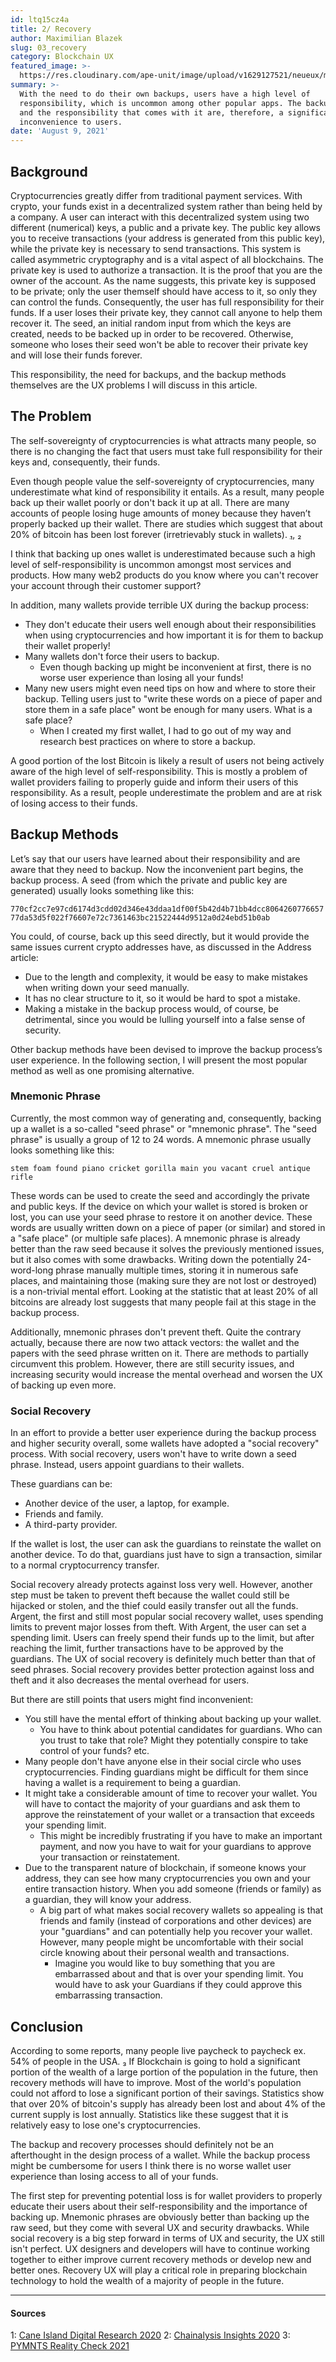 ```yaml
---
id: ltq15cz4a
title: 2/ Recovery
author: Maximilian Blazek
slug: 03_recovery
category: Blockchain UX
featured_image: >-
  https://res.cloudinary.com/ape-unit/image/upload/v1629127521/neueux/media/articles/Frame_2038.png
summary: >-
  With the need to do their own backups, users have a high level of
  responsibility, which is uncommon among other popular apps. The backup process
  and the responsibility that comes with it are, therefore, a significant
  inconvenience to users.
date: 'August 9, 2021'
---
```

## Background

Cryptocurrencies greatly differ from traditional payment services. With crypto, your funds exist in a decentralized system rather than being held by a company.
A user can interact with this decentralized system using two different (numerical) keys, a public and a private key. The public key allows you to receive transactions (your address is generated from this public key), while the private key is necessary to send transactions. This system is called asymmetric cryptography and is a vital aspect of all blockchains.
The private key is used to authorize a transaction. It is the proof that you are the owner of the account. As the name suggests, this private key is supposed to be private; only the user themself should have access to it, so only they can control the funds.
Consequently, the user has full responsibility for their funds. If a user loses their private key, they cannot call anyone to help them recover it. The seed,  an initial random input from which the keys are created, needs to be backed up in order to be recovered. Otherwise, someone who loses their seed won't be able to recover their private key and will lose their funds forever.

This responsibility, the need for backups, and the backup methods themselves are the UX problems I will discuss in this article.

## The Problem

The self-sovereignty of cryptocurrencies is what attracts many people, so there is no changing the fact that users must take full responsibility for their keys and, consequently, their funds.

Even though people value the self-sovereignty of cryptocurrencies, many underestimate what kind of responsibility it entails. As a result, many people back up their wallet poorly or don't back it up at all. There are many accounts of people losing huge amounts of money because they haven’t properly backed up their wallet. There are studies which suggest that about 20% of bitcoin has been lost forever (irretrievably stuck in wallets). [₁](#1), [₂](#2)

I think that backing up ones wallet is underestimated because such a high level of self-responsibility is uncommon amongst most services and products. How many web2 products do you know where you can't recover your account through their customer support?

In addition, many wallets provide terrible UX during the backup process:

* They don't educate their users well enough about their responsibilities when using cryptocurrencies and how important it is for them to  backup their wallet properly!
* Many wallets don't force their users to backup.
  * Even though backing up might be inconvenient at first, there is no worse user experience than losing all your funds!
* Many new users might even need tips on how and where to store their backup. Telling users just to "write these words on a piece of paper and store them in a safe place" wont be enough for many users. What is a safe place?
  * When I created my first wallet, I had to go out of my way and research best practices on where to store a backup.

A good portion of the lost Bitcoin is likely a result of users not being actively aware of the high level of self-responsibility. This is mostly a problem of wallet providers failing to properly guide and inform their users of this responsibility.  As a result, people underestimate the problem and are at risk of losing access to their funds.

## Backup Methods

Let’s say that our users have learned about their responsibility and are aware that they need to backup. Now the inconvenient part begins, the backup process.
A seed (from which the private and public key are generated) usually looks something like this:

```770cf2cc7e97cd6174d3cdd02d346e43ddaa1df00f5b42d4b71bb4dcc806426077665777da53d5f022f76607e72c7361463bc21522444d9512a0d24ebd51b0ab```

You could, of course, back up this seed directly, but it would provide the same issues current crypto addresses have, as discussed in the Address article:

* Due to the length and complexity, it would be easy to make mistakes when writing  down your seed manually.
* It has no clear structure to it, so it would be hard to spot a mistake.
* Making a mistake in the backup process would, of course, be detrimental, since you would be lulling yourself into a false sense of security.

Other backup methods have been devised to improve the backup process’s user experience. In the following section, I will present the most popular method as well as one promising alternative.

### Mnemonic Phrase

Currently, the most common way of generating and, consequently, backing up a wallet is a so-called "seed phrase" or "mnemonic phrase". The "seed phrase" is usually a group of 12 to 24 words. A mnemonic phrase usually looks something like this:

```stem foam found piano cricket gorilla main you vacant cruel antique rifle```

These words can be used to create the seed and accordingly the private and public keys.
If the device on which your wallet is stored is broken or lost, you can use your seed phrase to restore it on another device. These words are usually written down on a piece of paper (or similar) and stored in a "safe place" (or multiple safe places).
A mnemonic phrase is already better than the raw seed because it solves the previously mentioned issues, but it also comes with some drawbacks. Writing down the potentially 24-word-long phrase manually multiple times, storing it in numerous safe places, and maintaining those (making sure they are not lost or destroyed) is a non-trivial mental effort.
Looking at the statistic that at least 20% of all bitcoins are already lost suggests that many people fail at this stage in the backup process.

Additionally, mnemonic phrases don't prevent theft. Quite the contrary actually, because there are now two attack vectors: the wallet and the papers with the seed phrase written on it.
There are methods to partially circumvent this problem. However, there are still security issues, and increasing security would increase the mental overhead and worsen the UX of backing up even more.

### Social Recovery

In an effort to provide a better user experience during the backup process and higher security overall, some wallets have adopted a "social recovery" process. With social recovery, users won't have to write down a seed phrase. Instead, users appoint guardians to their wallets.

These guardians can be:

* Another device of the user, a laptop, for example.
* Friends and family.
* A third-party provider.

If the wallet is lost, the user can ask the guardians to reinstate the wallet on another device. To do that, guardians just have to sign a transaction, similar to a normal cryptocurrency transfer.

Social recovery already protects against loss very well. However, another step must be taken to prevent theft because the wallet could still be hijacked or stolen, and the thief could easily transfer out all the funds.
Argent, the first and still most popular social recovery wallet, uses spending limits to prevent major losses from theft. With Argent, the user can set a spending limit. Users can freely spend their funds up to the limit, but after reaching the limit, further transactions have to be approved by the guardians.
The UX of social recovery is definitely much better than that of seed phrases. Social recovery provides better protection against loss and theft and it also decreases the mental overhead for users.

But there are still points that users might find inconvenient:

* You still have the mental effort of thinking about backing up  your wallet.
  * You have to think about potential candidates for guardians. Who can you trust to take that role? Might they potentially conspire to take control of your funds? etc.
* Many people don't have anyone else in their social circle who uses cryptocurrencies. Finding guardians might be difficult for them since having a wallet is a requirement to being a guardian.
* It might take a considerable amount of time to recover your wallet. You will have to contact the majority of your guardians and ask them to approve the reinstatement of your wallet or a transaction that exceeds your spending limit.
  * This might be incredibly frustrating if you have to make an important payment, and now you have to wait for your guardians to approve your transaction or reinstatement.
* Due to the transparent nature of blockchain, if someone knows your address, they can see how many cryptocurrencies you own and your entire transaction history. When you add someone (friends or family) as a guardian, they will know your address.
  * A big part of what makes social recovery wallets so appealing is that friends and family (instead of corporations and other devices) are your "guardians" and can potentially help you recover your wallet. However, many people might be uncomfortable with their social circle knowing about their personal wealth and  transactions.
    * Imagine you would like to buy something that you are embarrassed about and that is over your spending limit. You would have to ask your Guardians if they could approve this embarrassing transaction.

## Conclusion

According to some reports, many people live paycheck to paycheck ex. 54% of people in the USA. [₃](#3)
If Blockchain is going to hold a significant portion of the wealth of a large portion of the population in the future, then recovery methods will have to improve. Most of the world's population could not afford to lose a significant portion of their savings. Statistics show that over 20% of bitcoin's supply has already been lost and about 4% of the current supply is lost annually. Statistics like these suggest that it is relatively easy to lose one's cryptocurrencies.

The backup and recovery processes should definitely not be an afterthought in the design process of a wallet. While the backup process might be cumbersome for users I think there is no worse wallet user experience than losing access to all of your funds.

The first step for preventing potential loss is for wallet providers to properly educate their users about their self-responsibility and the importance of backing up.
Mnemonic phrases are obviously better than backing up the raw seed, but they come with several UX and security drawbacks. While social recovery is a big step forward in terms of UX and security, the UX still isn't perfect.
UX designers and developers will have to continue working together to either improve current recovery methods or develop new and better ones. Recovery UX will play a critical role in preparing blockchain technology to hold the wealth of a majority of  people in the future.

- - -

#### Sources

1: <a name="1" href="https://static1.squarespace.com/static/5d580747908cdc0001e6792d/t/5e98dde5558a587a09fac0cc/1587076583519/research+note+4.17.pdf">Cane Island Digital Research 2020</a>
2: <a name="2" href="https://blog.chainalysis.com/reports/bitcoin-market-data-exchanges-trading">Chainalysis Insights 2020</a>
3: <a name="3" href="https://www.pymnts.com/study/paycheck-to-paycheck-consumer-finances-american-households/">PYMNTS Reality Check 2021</a>
